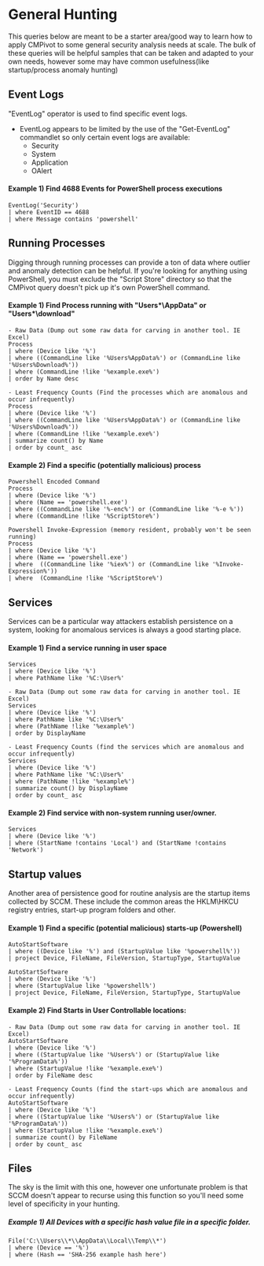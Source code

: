 # General Hunting
This queries below are meant to be a starter area/good way to learn how to apply CMPivot to some general security analysis needs at scale. The bulk of these queries will be helpful samples that can be taken and adapted to your own needs, however some may have common usefulness(like startup/process anomaly hunting)

## Event Logs
"EventLog" operator is used to find specific event logs.
- EventLog appears to be limited by the use of the "Get-EventLog" commandlet so only certain event logs are available:
	- Security
	- System
	- Application
	- OAlert

#### Example 1) Find 4688 Events for PowerShell process executions
	
	EventLog('Security') 
	| where EventID == 4688
	| where Message contains 'powershell'
		
## Running Processes
Digging through running processes can provide a ton of data where outlier and anomaly detection can be helpful. If you're looking for anything using PowerShell, you must exclude the "Script Store" directory so that the CMPivot query doesn't pick up it's own PowerShell command.

#### Example 1) Find Process running with "Users\*\AppData" or "Users\*\download"

	- Raw Data (Dump out some raw data for carving in another tool. IE Excel)
	Process 
	| where (Device like '%') 
	| where ((CommandLine like '%Users%AppData%') or (CommandLine like '%Users%Download%')) 
	| where (CommandLine !like '%example.exe%') 
	| order by Name desc
		
	- Least Frequency Counts (Find the processes which are anomalous and occur infrequently)
	Process 
	| where (Device like '%')
	| where ((CommandLine like '%Users%AppData%') or (CommandLine like '%Users%Download%')) 
	| where (CommandLine !like '%example.exe%') 
	| summarize count() by Name 
	| order by count_ asc
	
#### Example 2) Find a specific (potentially malicious) process

	Powershell Encoded Command
	Process 
	| where (Device like '%') 
	| where (Name == 'powershell.exe') 
	| where ((CommandLine like '%-enc%') or (CommandLine like '%-e %')) 
	| where (CommandLine !like '%ScriptStore%')
		
	Powershell Invoke-Expression (memory resident, probably won't be seen running)
	Process 
	| where (Device like '%') 
	| where (Name == 'powershell.exe') 
	| where  ((CommandLine like '%iex%') or (CommandLine like '%Invoke-Expression%')) 
	| where  (CommandLine !like '%ScriptStore%')

## Services
Services can be a particular way attackers establish persistence on a system, looking for anomalous services is always a good starting place.

#### Example 1) Find a service running in user space

	Services
	| where (Device like '%')
	| where PathName like '%C:\User%'
		
	- Raw Data (Dump out some raw data for carving in another tool. IE Excel)
	Services
	| where (Device like '%')
	| where PathName like '%C:\User%'
	| where (PathName !like '%example%')
	| order by DisplayName 
		
	- Least Frequency Counts (find the services which are anomalous and occur infrequently)
	Services 
	| where (Device like '%') 
	| where PathName like '%C:\User%' 
	| where (PathName !like '%example%') 
	| summarize count() by DisplayName 
	| order by count_ asc

#### Example 2)	Find service with non-system running user/owner.
	
	Services 
	| where (Device like '%') 
	| where (StartName !contains 'Local') and (StartName !contains 'Network')
	
## Startup values
Another area of persistence good for routine analysis are the startup items collected by SCCM. These include the common areas the HKLM\HKCU registry entries, start-up program folders and other.

#### Example 1) Find a specific (potential malicious) starts-up (Powershell)
	
	AutoStartSoftware
	| where ((Device like '%') and (StartupValue like '%powershell%'))
	| project Device, FileName, FileVersion, StartupType, StartupValue
	
	AutoStartSoftware 
	| where (Device like '%') 
	| where (StartupValue like '%powershell%') 
	| project Device, FileName, FileVersion, StartupType, StartupValue
	
#### Example 2) Find Starts in User Controllable locations:
	- Raw Data (Dump out some raw data for carving in another tool. IE Excel)
	AutoStartSoftware 
	| where (Device like '%')
	| where ((StartupValue like '%Users%') or (StartupValue like '%ProgramData%'))
	| where (StartupValue !like '%example.exe%')
	| order by FileName desc
		
	- Least Frequency Counts (find the start-ups which are anomalous and occur infrequently)
	AutoStartSoftware
	| where (Device like '%')
	| where ((StartupValue like '%Users%') or (StartupValue like '%ProgramData%'))
	| where (StartupValue !like '%example.exe%')
	| summarize count() by FileName
	| order by count_ asc 

## Files
The sky is the limit with this one, however one unfortunate problem is that SCCM doesn't appear to recurse using this function so you'll need some level of specificity in your hunting.

##### Example 1) All Devices with a specific hash value file in a specific folder.
	File('C:\\Users\\*\\AppData\\Local\\Temp\\*')
	| where (Device == '%') 
	| where (Hash == 'SHA-256 example hash here')
